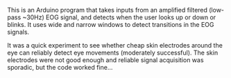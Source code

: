 This is an Arduino program that takes inputs from an amplified filtered (low-pass ~30Hz) EOG signal, and detects when the user looks
up or down or blinks. It uses wide and narrow windows to detect transitions in the EOG signals.

It was a quick experiment to see whether cheap skin electrodes around the eye can reliably detect eye movements (moderately successful). The skin electrodes were not good enough and reliable signal acquisition was sporadic, but the code worked fine...
